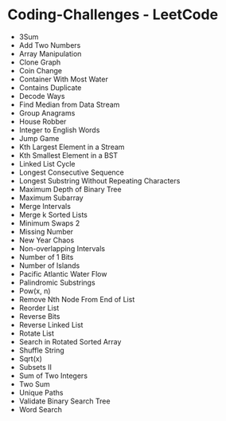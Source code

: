 # Coding-Challenges - LeetCode


* 3Sum
* Add Two Numbers
* Array Manipulation
* Clone Graph
* Coin Change
* Container With Most Water
* Contains Duplicate
* Decode Ways
* Find Median from Data Stream
* Group Anagrams
* House Robber
* Integer to English Words
* Jump Game
* Kth Largest Element in a Stream
* Kth Smallest Element in a BST
* Linked List Cycle
* Longest Consecutive Sequence
* Longest Substring Without Repeating Characters
* Maximum Depth of Binary Tree
* Maximum Subarray
* Merge Intervals
* Merge k Sorted Lists
* Minimum Swaps 2
* Missing Number
* New Year Chaos
* Non-overlapping Intervals
* Number of 1 Bits
* Number of Islands
* Pacific Atlantic Water Flow
* Palindromic Substrings
* Pow(x, n)
* Remove Nth Node From End of List
* Reorder List
* Reverse Bits
* Reverse Linked List
* Rotate List
* Search in Rotated Sorted Array
* Shuffle String
* Sqrt(x)
* Subsets II
* Sum of Two Integers
* Two Sum
* Unique Paths
* Validate Binary Search Tree
* Word Search
